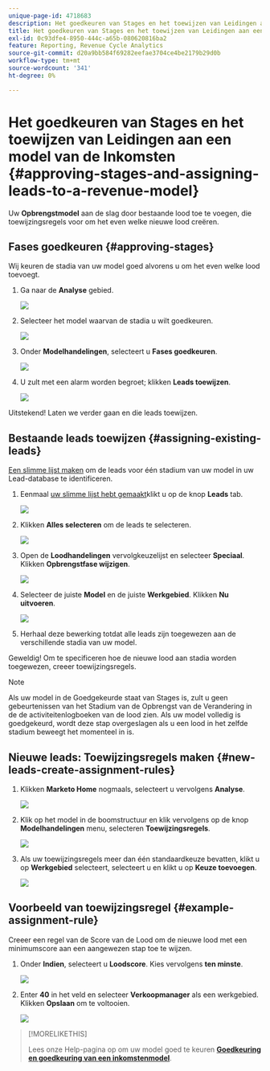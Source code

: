 ```yaml
---
unique-page-id: 4718683
description: Het goedkeuren van Stages en het toewijzen van Leidingen aan een Model van de Inkomsten - de Documenten van Marketo - de Documentatie van het Product
title: Het goedkeuren van Stages en het toewijzen van Leidingen aan een model van de Inkomsten
exl-id: 0c93dfe4-8950-444c-a65b-080620816ba2
feature: Reporting, Revenue Cycle Analytics
source-git-commit: d20a9bb584f69282eefae3704ce4be2179b29d0b
workflow-type: tm+mt
source-wordcount: '341'
ht-degree: 0%

---
```


# Het goedkeuren van Stages en het toewijzen van Leidingen aan een model van de Inkomsten {#approving-stages-and-assigning-leads-to-a-revenue-model}

Uw **Opbrengstmodel** aan de slag door bestaande lood toe te voegen, die toewijzingsregels voor om het even welke nieuwe lood creëren.

## Fases goedkeuren {#approving-stages}

Wij keuren de stadia van uw model goed alvorens u om het even welke lood toevoegt.

1. Ga naar de **Analyse** gebied.

   ![](assets/image2015-4-28-17-3a8-3a8.png)

1. Selecteer het model waarvan de stadia u wilt goedkeuren.

   ![](assets/image2015-4-28-17-3a10-3a3.png)

1. Onder **Modelhandelingen**, selecteert u **Fases goedkeuren**.

   ![](assets/image2015-4-28-17-3a12-3a37.png)

1. U zult met een alarm worden begroet; klikken **Leads toewijzen**.

   ![](assets/image2015-4-28-17-3a5-3a39.png)

Uitstekend! Laten we verder gaan en die leads toewijzen.

## Bestaande leads toewijzen {#assigning-existing-leads}

[Een slimme lijst maken](/help/marketo/product-docs/core-marketo-concepts/smart-lists-and-static-lists/creating-a-smart-list/create-a-smart-list.md) om de leads voor één stadium van uw model in uw Lead-database te identificeren.

1. Eenmaal [uw slimme lijst hebt gemaakt](/help/marketo/product-docs/core-marketo-concepts/smart-lists-and-static-lists/creating-a-smart-list/create-a-smart-list.md)klikt u op de knop **Leads** tab.

   ![](assets/image2015-4-29-11-3a37-3a30.png)

1. Klikken **Alles selecteren** om de leads te selecteren.

   ![](assets/image2015-4-29-11-3a39-3a39.png)

1. Open de **Loodhandelingen** vervolgkeuzelijst en selecteer **Speciaal**. Klikken **Opbrengstfase wijzigen**.

   ![](assets/image2015-4-29-11-3a40-3a38.png)

1. Selecteer de juiste **Model** en de juiste **Werkgebied**. Klikken **Nu uitvoeren**.

   ![](assets/image2015-4-29-11-3a43-3a41.png)

1. Herhaal deze bewerking totdat alle leads zijn toegewezen aan de verschillende stadia van uw model.

Geweldig! Om te specificeren hoe de nieuwe lood aan stadia worden toegewezen, creeer toewijzingsregels.

>[!NOTE]
>
>Als uw model in de Goedgekeurde staat van Stages is, zult u geen gebeurtenissen van het Stadium van de Opbrengst van de Verandering in de de activiteitenlogboeken van de lood zien. Als uw model volledig is goedgekeurd, wordt deze stap overgeslagen als u een lood in het zelfde stadium beweegt het momenteel in is.

## Nieuwe leads: Toewijzingsregels maken  {#new-leads-create-assignment-rules}

1. Klikken **Marketo Home** nogmaals, selecteert u vervolgens **Analyse**.

   ![](assets/image2015-4-28-17-3a8-3a8.png)

1. Klik op het model in de boomstructuur en klik vervolgens op de knop **Modelhandelingen** menu, selecteren **Toewijzingsregels**.

   ![](assets/image2015-4-29-11-3a52-3a17.png)

1. Als uw toewijzingsregels meer dan één standaardkeuze bevatten, klikt u op **Werkgebied** selecteert, selecteert u en klikt u op **Keuze toevoegen**.

   ![](assets/image2015-4-29-12-3a5-3a46.png)

## Voorbeeld van toewijzingsregel {#example-assignment-rule}

Creeer een regel van de Score van de Lood om de nieuwe lood met een minimumscore aan een aangewezen stap toe te wijzen.

1. Onder **Indien**, selecteert u **Loodscore**. Kies vervolgens **ten minste**.

   ![](assets/image2015-4-29-13-3a27-3a8.png)

1. Enter **40** in het veld en selecteer **Verkoopmanager** als een werkgebied. Klikken **Opslaan** om te voltooien.

   ![](assets/image2015-4-29-14-3a4-3a23.png)

>[!MORELIKETHIS]
>
>Lees onze Help-pagina op om uw model goed te keuren **[Goedkeuring en goedkeuring van een inkomstenmodel](/help/marketo/product-docs/reporting/revenue-cycle-analytics/revenue-cycle-models/approve-unapprove-a-revenue-model.md)**.
